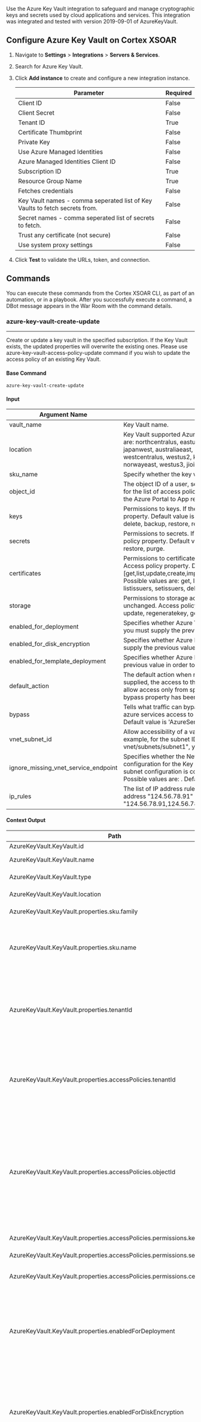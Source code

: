 Use the Azure Key Vault integration to safeguard and manage cryptographic keys and secrets used by cloud applications and services.
This integration was integrated and tested with version 2019-09-01 of AzureKeyVault.

## Configure Azure Key Vault on Cortex XSOAR

1. Navigate to **Settings** > **Integrations** > **Servers & Services**.
2. Search for Azure Key Vault.
3. Click **Add instance** to create and configure a new integration instance.

    | **Parameter** | **Required** |
    | --- | --- |
    | Client ID | False |
    | Client Secret | False |
    | Tenant ID | True |
    | Certificate Thumbprint | False |
    | Private Key | False |
    | Use Azure Managed Identities | False |
    | Azure Managed Identities Client ID | False |
    | Subscription ID | True |
    | Resource Group Name | True |
    | Fetches credentials | False |
    | Key Vault names - comma seperated list of Key Vaults to fetch secrets from. | False |
    | Secret names - comma seperated list of secrets to fetch. | False |
    | Trust any certificate (not secure) | False |
    | Use system proxy settings | False |

4. Click **Test** to validate the URLs, token, and connection.
## Commands
You can execute these commands from the Cortex XSOAR CLI, as part of an automation, or in a playbook.
After you successfully execute a command, a DBot message appears in the War Room with the command details.
### azure-key-vault-create-update
***
Create or update a key vault in the specified subscription. If the Key Vault exists, the updated properties will overwrite the existing ones. Please use azure-key-vault-access-policy-update command if you wish to update the access policy of an existing Key Vault.


#### Base Command

`azure-key-vault-create-update`
#### Input

| **Argument Name** | **Description** | **Required** |
| --- | --- | --- |
| vault_name | Key Vault name. | Required | 
| location | Key Vault supported Azure location. The location cannot be changed after the Key Vault is created. Default value is 'westus'. Possible values are: northcentralus, eastus, northeurope, westeurope, eastasia, southeastasia, eastus2, centralus, southcentralus, westus, japaneast, japanwest, australiaeast, australiasoutheast, brazilsouth, centralindia, southindia, westindia, canadacentral, canadaeast, uksouth, ukwest, westcentralus, westus2, koreacentral, francecentral, australiacentral, uaenorth, southafricanorth, switzerlandnorth, germanywestcentral, norwayeast, westus3, jioindiawest. | Optional | 
| sku_name | Specify whether the key vault is a standard vault or a premium vault. Default value is 'standard'. Possible values are: standard, premium. | Optional | 
| object_id | The object ID of a user, service principal or security group in the Azure Active Directory tenant for the vault. The object ID must be unique for the list of access policies: Any change in the access policy regards that object ID, will override the exists one. To retrieve it navigate in the Azure Portal to App registrations &gt; your registered application &gt; click on manage application in local directory &gt; copy Object ID property. | Required | 
| keys | Permissions to keys. If the Key Vault exists, you must supply the previous keys' permissions in order to keep them unchanged. Access policy property. Default value is [get,list,create,update,import,delete,backup,restore,recover]. . Possible values are: get, list, create, update, import, delete, backup, restore, recover, decrypt, encrypt, unwrapKey, wrapKey, verify, sign, purge. | Optional | 
| secrets | Permissions to secrets. If the Key Vault exists, you must supply the previous secrets' permissions in order to keep them unchanged. Access policy property. Default value is [get,list,set,delete,backup,restore,recover]. Possible values are: get, list, set, delete, recover, backup, restore, purge. | Optional | 
| certificates | Permissions to certificates. If the Key Vault exists, you must supply the previous certificate's permissions in order to keep them unchanged. Access policy property. Default value is [get,list,update,create,import,delete,recover,backup,restore,managecontacts,manageissuers,getissuers,listissuers,setissuers,deleteissuers]. Possible values are: get, list, update, create, import, delete, recover, backup, restore, managecontacts, manageissuers, getissuers, listissuers, setissuers, deleteissuers, purge. | Optional | 
| storage | Permissions to storage accounts. If the Key Vault exists, you must supply the previous storage's permissions in order to keep them unchanged. Access policy property. Default value is [get,list,set,delete,backup,restore,recover]. Possible values are: get, list, delete, set, update, regeneratekey, getsas, listsas, deletesas, setsas, recover, backup, restore, purge. | Optional | 
| enabled_for_deployment | Specifies whether Azure Virtual Machines are permitted to retrieve certificates stored as secrets from the key vault. If the Key Vault exists, you must supply the previous value in order to keep it the same. Default value is True. Possible values are: true, false. | Optional | 
| enabled_for_disk_encryption | Specifies whether Azure Disk Encryption is permitted to retrieve secrets from the vault and unwrap keys.If the Key Vault exists, you must supply the previous value in order to keep it the same. Default value is True. Possible values are: true, false. | Optional | 
| enabled_for_template_deployment | Specifies whether Azure Resource Manager is permitted to retrieve secrets from the key vault. If the Key Vault exists, you must supply the previous value in order to keep it the same. Default value is True. Possible values are: true, false. | Optional | 
| default_action | The default action when no rule from ip_rules and from vnet_subnet_id match. For example, If no ip_rules and vnet_subnet_id arguments are supplied, the access to the key vault from any IP address or virtual network will be accrodingly to the default_action value. If you wish to allow access only from specific virtual network or IP address, use the ip_rules or the  vnet_subnet_id arguments. This is only used after the bypass property has been evaluated. Network acl property. Possible values are: Allow, Deny. | Optional | 
| bypass | Tells what traffic can bypass network rules. This can be 'AzureServices' or 'None'. For example, use 'AzureServices' if you wish to give azure services access to key vault, although the default action is 'Deny' or the access for a specific IP address. Network acl property. Default value is 'AzureServices'. Possible values are: AzureServices, None. | Optional | 
| vnet_subnet_id | Allow accessibility of a vault from a specific virtual network. This argument must be the full resource ID of a virtual network subnet. For example, for the subnet ID "/subscriptions/subid/resourceGroups/rg1/providers/Microsoft.Network/virtualNetworks/test-vnet/subnets/subnet1", you allow access to the Key Vault from subnet1. Network acl property. | Optional | 
| ignore_missing_vnet_service_endpoint | Specifies whether the Network Resource Provider will ignore the check if parent subnet has serviceEndpoints configured.  This allows the configuration for the Key Vault to complete without error before the configuration to the virtual network's subnet is complete. Once the subnet configuration is complete, the Cosmos account will then be accessible through the configured subnet. Network Acl property. Possible values are: . Default is True. | Optional | 
| ip_rules | The list of IP address rules. Each rule governing the accessibility of a vault from a specific IP address or IP range. It can be a simple IP address "124.56.78.91" or "124.56.78.0/24" -  all addresses that start with 124.56.78. For example, for the IP addresses list: "124.56.78.91,124.56.78.92", you can access the Key Vault from "124.56.78.91" or "124.56.78.92" IP addresses. Network acl property. | Optional | 


#### Context Output

| **Path** | **Type** | **Description** |
| --- | --- | --- |
| AzureKeyVault.KeyVault.id | String | Resource ID. | 
| AzureKeyVault.KeyVault.name | String | Key Vault name. | 
| AzureKeyVault.KeyVault.type | String | Resource type in Azure. | 
| AzureKeyVault.KeyVault.location | String | Key Vault location. | 
| AzureKeyVault.KeyVault.properties.sku.family | String | SKU family name. | 
| AzureKeyVault.KeyVault.properties.sku.name | String | SKU name to specify whether the key vault is a standard vault or a premium vault. | 
| AzureKeyVault.KeyVault.properties.tenantId | String | The Azure Active Directory tenant ID that should be used for authenticating requests to the key vault. | 
| AzureKeyVault.KeyVault.properties.accessPolicies.tenantId | String | The Azure Active Directory tenant ID that should be used for authenticating requests to the key vault. | 
| AzureKeyVault.KeyVault.properties.accessPolicies.objectId | String | The object ID of a user, service principal or security group in the Azure Active Directory tenant for the vault. The object ID must be unique for the list of access policies. | 
| AzureKeyVault.KeyVault.properties.accessPolicies.permissions.keys | Unknown | Permissions to keys. | 
| AzureKeyVault.KeyVault.properties.accessPolicies.permissions.secrets | Unknown | Permissions to secrets. | 
| AzureKeyVault.KeyVault.properties.accessPolicies.permissions.certificates | Unknown | Permissions to certificates. | 
| AzureKeyVault.KeyVault.properties.enabledForDeployment | Boolean | Property to specify whether Azure Virtual Machines are permitted to retrieve certificates stored as secrets from the key vault. | 
| AzureKeyVault.KeyVault.properties.enabledForDiskEncryption | Boolean | Property to specify whether Azure Disk Encryption is permitted to retrieve secrets from the vault and unwrap keys. | 
| AzureKeyVault.KeyVault.properties.enabledForTemplateDeployment | Boolean | Property to specify whether Azure Resource Manager is permitted to retrieve secrets from the key vault. | 
| AzureKeyVault.KeyVault.properties.vaultUri | String | The URI of the vault for performing operations on keys and secrets.
| 
| AzureKeyVault.KeyVault.properties.provisioningState | String | The current provisioning state.

 | 


#### Command Example
```!azure-key-vault-create-update object_id=YOUR_OBJECT_ID vault_name=xsoar-test-285 keys=create,decrypt```

#### Context Example
```json
{
    "AzureKeyVault": {
        "KeyVault": {
            "id": "/subscriptions/SUBSCRIPTION_ID/resourceGroups/test-group/providers/Microsoft.KeyVault/vaults/xsoar-test-285",
            "location": "westus",
            "name": "xsoar-test-285",
            "properties": {
                "accessPolicies": [
                    {
                        "objectId": "YOUR_OBJECT_ID",
                        "permissions": {
                            "certificates": [
                                "get",
                                "list",
                                "update",
                                "create",
                                "import",
                                "delete",
                                "recover",
                                "backup",
                                "restore",
                                "managecontacts",
                                "manageissuers",
                                "getissuers",
                                "listissuers",
                                "setissuers",
                                "deleteissuers"
                            ],
                            "keys": [
                                "create",
                                "decrypt"
                            ],
                            "secrets": [
                                "get",
                                "list",
                                "set",
                                "delete",
                                "recover",
                                "backup",
                                "restore"
                            ],
                            "storage": [
                                "get",
                                "list",
                                "delete",
                                "set",
                                "update",
                                "regeneratekey",
                                "getsas",
                                "listsas"
                            ]
                        },
                        "tenantId": "YOUR_TENANT_ID"
                    }
                ],
                "enableSoftDelete": true,
                "enabledForDeployment": true,
                "enabledForDiskEncryption": true,
                "enabledForTemplateDeployment": true,
                "provisioningState": "Succeeded",
                "sku": {
                    "family": "A",
                    "name": "standard"
                },
                "tenantId": "YOUR_TENANT_ID",
                "vaultUri": "https://xsoar-test-285.vault.azure.net/"
            },
            "tags": {},
            "type": "Microsoft.KeyVault/vaults"
        }
    }
}
```

#### Human Readable Output

>### xsoar-test-285 Information
>|Id|Name|Type|Location|
>|---|---|---|---|
>| /subscriptions/SUBSCRIPTION_ID/resourceGroups/test-group/providers/Microsoft.KeyVault/vaults/xsoar-test-285 | xsoar-test-285 | Microsoft.KeyVault/vaults | westus |


### azure-key-vault-delete
***
Delete the specified key vault.


#### Base Command

`azure-key-vault-delete`
#### Input

| **Argument Name** | **Description** | **Required** |
| --- | --- | --- |
| vault_name | Key Vault name to delete. | Required | 


#### Context Output

There is no context output for this command.

#### Command Example
```!azure-key-vault-delete vault_name=xsoar-test-262```

#### Human Readable Output

>Deleted Key Vault xsoar-test-262 successfully.

### azure-key-vault-get
***
Get the specified key vault.


#### Base Command

`azure-key-vault-get`
#### Input

| **Argument Name** | **Description** | **Required** |
| --- | --- | --- |
| vault_name | Key Vault name. | Required | 


#### Context Output

| **Path** | **Type** | **Description** |
| --- | --- | --- |
| AzureKeyVault.KeyVault.id | String | Resource ID. | 
| AzureKeyVault.KeyVault.name | String | Key Vault name. | 
| AzureKeyVault.KeyVault.type | String | Resource type in Azure. | 
| AzureKeyVault.KeyVault.location | String | Key Vault location. | 
| AzureKeyVault.KeyVault.properties.sku.family | String | SKU family name. | 
| AzureKeyVault.KeyVault.properties.sku.name | String | SKU name to specify whether the key vault is a standard vault or a premium vault. | 
| AzureKeyVault.KeyVault.properties.tenantId | String | The Azure Active Directory tenant ID that should be used for authenticating requests to the key vault. | 
| AzureKeyVault.KeyVault.properties.accessPolicies.tenantId | String | The Azure Active Directory tenant ID that should be used for authenticating requests to the key vault. | 
| AzureKeyVault.KeyVault.properties.accessPolicies.objectId | String | The object ID of a user, service principal or security group in the Azure Active Directory tenant for the vault. The object ID must be unique for the list of access policies. | 
| AzureKeyVault.KeyVault.properties.accessPolicies.permissions.keys | Unknown | Permissions to keys. | 
| AzureKeyVault.KeyVault.properties.accessPolicies.permissions.secrets | Unknown | Permissions to secrets. | 
| AzureKeyVault.KeyVault.properties.accessPolicies.permissions.certificates | Unknown | Permissions to certificates. | 
| AzureKeyVault.KeyVault.properties.enabledForDeployment | Boolean | Property to specify whether Azure Virtual Machines are permitted to retrieve certificates stored as secrets from the key vault. | 
| AzureKeyVault.KeyVault.properties.enabledForDiskEncryption | Boolean | Property to specify whether Azure Disk Encryption is permitted to retrieve secrets from the vault and unwrap keys. | 
| AzureKeyVault.KeyVault.properties.enabledForTemplateDeployment | Boolean | Property to specify whether Azure Resource Manager is permitted to retrieve secrets from the key vault. | 
| AzureKeyVault.KeyVault.properties.enableSoftDelete | Boolean | Property to specify whether the 'soft delete' functionality is enabled for this key vault. If it's not set to any value\(true or false\) when creating new key vault, it will be set to true by default. Once set to true, it cannot be reverted to false. | 
| AzureKeyVault.KeyVault.properties.vaultUri | String | The URI of the vault for performing operations on keys and secrets. This property is readonly. | 


#### Command Example
```!azure-key-vault-get vault_name=xsoar-test-vault```

#### Context Example
```json
{
    "AzureKeyVault": {
        "KeyVault": {
            "id": "/subscriptions/SUBSCRIPTION_ID/resourceGroups/test-group/providers/Microsoft.KeyVault/vaults/xsoar-test-vault",
            "location": "eastus",
            "name": "xsoar-test-vault",
            "properties": {
                "accessPolicies": [
                    {
                        "objectId": "YOUR_OBJECT_ID",
                        "permissions": {
                            "certificates": [
                                "Get",
                                "List",
                                "Update",
                                "Create",
                                "Import",
                                "Delete",
                                "Recover",
                                "Backup",
                                "Restore",
                                "ManageContacts",
                                "ManageIssuers",
                                "GetIssuers",
                                "ListIssuers",
                                "SetIssuers",
                                "DeleteIssuers",
                                "Purge"
                            ],
                            "keys": [
                                "Get",
                                "List",
                                "Update",
                                "Create",
                                "Import",
                                "Delete",
                                "Recover",
                                "Backup",
                                "Restore",
                                "Decrypt",
                                "Encrypt",
                                "UnwrapKey",
                                "WrapKey",
                                "Verify",
                                "Sign",
                                "Purge"
                            ],
                            "secrets": [
                                "Get",
                                "List",
                                "Set",
                                "Delete",
                                "Recover",
                                "Backup",
                                "Restore",
                                "Purge"
                            ]
                        },
                        "tenantId": "YOUR_TENANT_ID"
                    }
                ],
                "enableRbacAuthorization": false,
                "enableSoftDelete": true,
                "enabledForDeployment": false,
                "enabledForDiskEncryption": false,
                "enabledForTemplateDeployment": false,
                "provisioningState": "Succeeded",
                "sku": {
                    "family": "A",
                    "name": "Standard"
                },
                "softDeleteRetentionInDays": 90,
                "tenantId": "YOUR_TENANT_ID",
                "vaultUri": "https://xsoar-test-vault.vault.azure.net/"
            },
            "tags": {},
            "type": "Microsoft.KeyVault/vaults"
        }
    }
}
```

#### Human Readable Output

>### xsoar-test-vault Information
>|Id|Name|Type|Location|
>|---|---|---|---|
>| /subscriptions/SUBSCRIPTION_ID/resourceGroups/test-group/providers/Microsoft.KeyVault/vaults/xsoar-test-vault | xsoar-test-vault | Microsoft.KeyVault/vaults | eastus |


### azure-key-vault-list
***
The List operation gets information about the vaults associated with the subscription. For a limit greater than 25, more than one API call will be required and the command might take longer time.


#### Base Command

`azure-key-vault-list`
#### Input

| **Argument Name** | **Description** | **Required** |
| --- | --- | --- |
| limit | Limit on the number of keys vaults to return. Default value is 50. | Optional | 
| offset | First index to retrieve from. Default value is 0. | Optional | 


#### Context Output

| **Path** | **Type** | **Description** |
| --- | --- | --- |
| AzureKeyVault.KeyVault.id | String | Resource ID. | 
| AzureKeyVault.KeyVault.name | String | Key Vault name. | 
| AzureKeyVault.KeyVault.type | String | Resource type in Azure. | 
| AzureKeyVault.KeyVault.location | String | Key Vault location. | 
| AzureKeyVault.KeyVault.properties.sku.family | String | SKU family name. | 
| AzureKeyVault.KeyVault.properties.sku.name | String | SKU name to specify whether the key vault is a standard vault or a premium vault. | 
| AzureKeyVault.KeyVault.properties.tenantId | String | The Azure Active Directory tenant ID that should be used for authenticating requests to the key vault. | 
| AzureKeyVault.KeyVault.properties.accessPolicies.tenantId | String | The Azure Active Directory tenant ID that should be used for authenticating requests to the key vault. | 
| AzureKeyVault.KeyVault.properties.accessPolicies.objectId | String | The object ID of a user, service principal or security group in the Azure Active Directory tenant for the vault. The object ID must be unique for the list of access policies. | 
| AzureKeyVault.KeyVault.properties.accessPolicies.permissions.keys | Unknown | Permissions to keys. | 
| AzureKeyVault.KeyVault.properties.accessPolicies.permissions.secrets | Unknown | Permissions to secrets. | 
| AzureKeyVault.KeyVault.properties.accessPolicies.permissions.certificates | Unknown | Permissions to certificates. | 
| AzureKeyVault.KeyVault.properties.enabledForDeployment | Boolean | Property to specify whether Azure Virtual Machines are permitted to retrieve certificates stored as secrets from the key vault. | 
| AzureKeyVault.KeyVault.properties.enabledForDiskEncryption | Boolean | Property to specify whether Azure Disk Encryption is permitted to retrieve secrets from the vault and unwrap keys. | 
| AzureKeyVault.KeyVault.properties.enabledForTemplateDeployment | Boolean | Property to specify whether Azure Resource Manager is permitted to retrieve secrets from the key vault. | 
| AzureKeyVault.KeyVault.properties.enableSoftDelete | Boolean | Property to specify whether the 'soft delete' functionality is enabled for this key vault. If it's not set to any value\(true or false\) when creating new key vault, it will be set to true by default. Once set to true, it cannot be reverted to false. | 
| AzureKeyVault.KeyVault.properties.vaultUri | String | The URI of the vault for performing operations on keys and secrets.  | 


#### Command Example
```!azure-key-vault-list limit=1```

#### Context Example
```json
{
    "AzureKeyVault": {
        "KeyVault": {
            "id": "/subscriptions/SUBSCRIPTION_ID/resourceGroups/test-group/providers/Microsoft.KeyVault/vaults/xsoar-test-265",
            "location": "eastasia",
            "name": "xsoar-test-265",
            "properties": {
                "accessPolicies": [
                    {
                        "objectId": "YOUR_OBJECT_ID",
                        "permissions": {
                            "certificates": [
                                "get",
                                "list",
                                "update",
                                "create",
                                "import",
                                "delete",
                                "recover",
                                "backup",
                                "restore",
                                "managecontacts",
                                "manageissuers",
                                "getissuers",
                                "listissuers",
                                "setissuers",
                                "deleteissuers"
                            ],
                            "keys": [
                                "get",
                                "list",
                                "update",
                                "create",
                                "import",
                                "delete",
                                "recover",
                                "backup",
                                "restore",
                                "decrypt"
                            ],
                            "secrets": [
                                "get",
                                "list",
                                "set",
                                "delete",
                                "recover",
                                "backup",
                                "restore"
                            ],
                            "storage": [
                                "get",
                                "list",
                                "delete",
                                "set",
                                "update",
                                "regeneratekey",
                                "getsas",
                                "listsas"
                            ]
                        },
                        "tenantId": "YOUR_TENANT_ID"
                    }
                ],
                "enableSoftDelete": true,
                "enabledForDeployment": true,
                "enabledForDiskEncryption": true,
                "enabledForTemplateDeployment": true,
                "provisioningState": "Succeeded",
                "sku": {
                    "family": "A",
                    "name": "standard"
                },
                "tenantId": "YOUR_TENANT_ID",
                "vaultUri": "https://xsoar-test-265.vault.azure.net/"
            },
            "tags": {},
            "type": "Microsoft.KeyVault/vaults"
        }
    }
}
```

#### Human Readable Output

>### Key Vaults List
>|Id|Name|Type|Location|
>|---|---|---|---|
>| /subscriptions/SUBSCRIPTION_ID/resourceGroups/test-group/providers/Microsoft.KeyVault/vaults/xsoar-test-265 | xsoar-test-265 | Microsoft.KeyVault/vaults | eastasia |


### azure-key-vault-access-policy-update
***
Update access policies in a key vault in the specified subscription. The update regards only the access policy for the specified object ID.


#### Base Command

`azure-key-vault-access-policy-update`
#### Input

| **Argument Name** | **Description** | **Required** |
| --- | --- | --- |
| vault_name | The name of the Key Vault to update it's access policy. | Required | 
| operation_kind | The name of the operation to do on the vault's access policy. Supports three operations: add,remove,replace. For example, to add get, list permissions to the current secret permissions, use operation_kind=add and secrets=get,list. Possible values are: add, remove, replace. | Required | 
| object_id | The object ID of a user, service principal or security group in the Azure Active Directory tenant for the vault. The update regards only the access policy for the specified object ID. | Required | 
| keys | Permissions to keys. Possible values are: encrypt, decrypt, wrapKey, unwrapKey, sign, verify, get, list, create, update, import, delete, backup, restore, recover, purge. | Optional | 
| secrets | Permissions to secrets. Possible values are: get, list, set, delete, backup, restore, recover, purge. | Optional | 
| certificates | Permissions to certificates. Possible values are: get, list, delete, create, import, update, managecontacts, getissuers, listissuers, setissuers, deleteissuers, manageissuers, recover, purge. | Optional | 
| storage | Permissions to storage accounts. Possible values are: get, list, delete, set, update, regeneratekey, getsas, listsas, deletesas, setsas, recover, backup, restore, purge. | Optional | 


#### Context Output

| **Path** | **Type** | **Description** |
| --- | --- | --- |
| AzureKeyVault.VaultAccessPolicy.id | String | Resource ID. | 
| AzureKeyVault.VaultAccessPolicy.type | String | Resource type in Azure. | 
| AzureKeyVault.VaultAccessPolicy.properties.accessPolicies.tenantId | String | The Azure Active Directory tenant ID that should be used for authenticating requests to the key vault. | 
| AzureKeyVault.VaultAccessPolicy.properties.accessPolicies.objectId | String | The object ID of a user, service principal or security group in the Azure Active Directory tenant for the vault. The object ID must be unique for the list of access policies. | 
| AzureKeyVault.VaultAccessPolicy.properties.accessPolicies.permissions.keys | Unknown | Permissions to keys. | 
| AzureKeyVault.VaultAccessPolicy.properties.accessPolicies.permissions.secrets | Unknown | Permissions to secrets. | 
| AzureKeyVault.VaultAccessPolicy.properties.accessPolicies.permissions.certificates | Unknown | Permissions to certificates. | 


#### Command Example
```!azure-key-vault-access-policy-update object_id=YOUR_OBJECT_ID operation_kind=add vault_name=xsoar-test-285 keys=import,list```

#### Context Example
```json
{
    "AzureKeyVault": {
        "VaultAccessPolicy": {
            "id": "/subscriptions/SUBSCRIPTION_ID/resourceGroups/test-group/providers/Microsoft.KeyVault/vaults/xsoar-test-285/accessPolicies/",
            "properties": {
                "accessPolicies": [
                    {
                        "objectId": "YOUR_OBJECT_ID",
                        "permissions": {
                            "certificates": [
                                "get",
                                "list",
                                "update",
                                "create",
                                "import",
                                "delete",
                                "recover",
                                "backup",
                                "restore",
                                "managecontacts",
                                "manageissuers",
                                "getissuers",
                                "listissuers",
                                "setissuers",
                                "deleteissuers"
                            ],
                            "keys": [
                                "create",
                                "decrypt",
                                "import",
                                "list"
                            ],
                            "secrets": [
                                "get",
                                "list",
                                "set",
                                "delete",
                                "recover",
                                "backup",
                                "restore"
                            ],
                            "storage": [
                                "get",
                                "list",
                                "delete",
                                "set",
                                "update",
                                "regeneratekey",
                                "getsas",
                                "listsas"
                            ]
                        },
                        "tenantId": "YOUR_TENANT_ID"
                    }
                ]
            },
            "type": "Microsoft.KeyVault/vaults/accessPolicies"
        }
    }
}
```

#### Human Readable Output

>### xsoar-test-285 Updated Access Policy
>|Id|Type|
>|---|---|
>| /subscriptions/SUBSCRIPTION_ID/resourceGroups/test-group/providers/Microsoft.KeyVault/vaults/xsoar-test-285/accessPolicies/ | Microsoft.KeyVault/vaults/accessPolicies |


### azure-key-vault-key-get
***
Get the public part of a stored key. This operation requires the keys/get permission.


#### Base Command

`azure-key-vault-key-get`
#### Input

| **Argument Name** | **Description** | **Required** |
| --- | --- | --- |
| vault_name | The name of the Key Vault where the key resides in. | Required | 
| key_name | Key name. | Required | 
| key_version | Adding the version parameter retrieves a specific version of a key. This URI fragment is optional. If not specified, the latest version of the key is returned. | Optional | 


#### Context Output

| **Path** | **Type** | **Description** |
| --- | --- | --- |
| AzureKeyVault.Key.key.kid | String | Key identifier. | 
| AzureKeyVault.Key.key.kty | String | JsonWebKey Key Type. | 
| AzureKeyVault.Key.key.key_ops | Unknown | Supported key operations. | 
| AzureKeyVault.Key.key.n | String | RSA modulus. | 
| AzureKeyVault.Key.key.e | String | RSA public exponent. | 
| AzureKeyVault.Key.attributes.enabled | Boolean | Determines whether the object is enabled. | 
| AzureKeyVault.Key.attributes.created | Date | Creation time in UTC. | 
| AzureKeyVault.Key.attributes.updated | Date | Last updated time in UTC. | 
| AzureKeyVault.Key.attributes.recoveryLevel | Unknown | Reflects the deletion recovery level currently in effect for keys in the current vault. If it contains 'Purgeable' the key can be permanently deleted by a privileged user; otherwise, only the system can purge the key, at the end of the retention interval. | 


#### Command Example
```!azure-key-vault-key-get key_name=test-key-1 vault_name=xsoar-test-vault```

#### Context Example
```json
{
    "AzureKeyVault": {
        "Key": {
            "attributes": {
                "created": "2021-08-11T12:03:16",
                "enabled": true,
                "recoverableDays": 90,
                "recoveryLevel": "Recoverable+Purgeable",
                "updated": "2021-08-11T12:03:16"
            },
            "key": {
                "e": "AQAB",
                "key_ops": [
                    "sign",
                    "verify",
                    "wrapKey",
                    "unwrapKey",
                    "encrypt",
                    "decrypt"
                ],
                "kid": "https://xsoar-test-vault.vault.azure.net/keys/test-key-1/KEY_VERSION",
                "kty": "RSA",
                "n": "XXX-XXXX-XXX"
            },
            "key_vault_name": "xsoar-test-vault",
            "tags": {}
        }
    }
}
```

#### Human Readable Output

>### test-key-1 Information
>|Key Id|Enabled|Json Web Key Type|Key Operations|Create Time|Update Time|
>|---|---|---|---|---|---|
>| https://xsoar-test-vault.vault.azure.net/keys/test-key-1/KEY_VERSION | true | RSA | sign,<br/>verify,<br/>wrapKey,<br/>unwrapKey,<br/>encrypt,<br/>decrypt | 2021-08-11T12:03:16 | 2021-08-11T12:03:16 |


### azure-key-vault-key-list
***
List keys in the specified vault. For a limit greater than 25, more than one API call will be required and the command might take longer time. This operation requires the keys/list permission.


#### Base Command

`azure-key-vault-key-list`
#### Input

| **Argument Name** | **Description** | **Required** |
| --- | --- | --- |
| vault_name | The name of the Key Vault where the keys reside in. | Required | 
| limit | Limit on the number of keys to return. Default value is 50. Default is 50. | Optional | 
| offset | First index to retrieve from. Default value is 0. Default is 0. | Optional | 


#### Context Output

| **Path** | **Type** | **Description** |
| --- | --- | --- |
| AzureKeyVault.Key.kid | String | Key identifier. | 
| AzureKeyVault.Key.attributes.enabled | Boolean | Determines whether the object is enabled. | 
| AzureKeyVault.Key.attributes.created | Date | Creation time in UTC. | 
| AzureKeyVault.Key.attributes.updated | Date | Last updated time in UTC. | 
| AzureKeyVault.Key.attributes.recoveryLevel | String | Reflects the deletion recovery level currently in effect for keys in the current vault. If it contains 'Purgeable' the key can be permanently deleted by a privileged user; otherwise, only the system can purge the key, at the end of the retention interval. | 
| AzureKeyVault.Key.attributes.recoverableDays | Number | Soft Delete data retention days. Value should be &gt;=7 and &lt;=90 when softDelete enabled, otherwise 0. | 


#### Command Example
```!azure-key-vault-key-list vault_name=xsoar-test-vault limit=1```

#### Context Example
```json
{
    "AzureKeyVault": {
        "Key": {
            "attributes": {
                "created": "2021-08-11T12:05:48",
                "enabled": false,
                "exp": "2022-08-11T12:05:48",
                "nbf": "2021-08-11T11:55:48",
                "recoverableDays": 90,
                "recoveryLevel": "Recoverable+Purgeable",
                "updated": "2021-09-05T14:02:13"
            },
            "key_vault_name": "xsoar-test-vault",
            "kid": "https://xsoar-test-vault.vault.azure.net/keys/test-cer-1",
            "managed": true,
            "tags": {}
        }
    }
}
```

#### Human Readable Output

>### xsoar-test-vault Keys List
>|Key Id|Enabled|Create Time|Update Time|Expiry Time|
>|---|---|---|---|---|
>| https://xsoar-test-vault.vault.azure.net/keys/test-cer-1 | false | 2021-08-11T12:05:48 | 2021-09-05T14:02:13 | 2022-08-11T12:05:48 |


### azure-key-vault-key-delete
***
Delete a key of any type from storage in Azure Key vault. This operation requires the keys/delete permission.


#### Base Command

`azure-key-vault-key-delete`
#### Input

| **Argument Name** | **Description** | **Required** |
| --- | --- | --- |
| vault_name | The name of the Key Vault where the key resides in. | Required | 
| key_name | Key name to delete. | Required | 


#### Context Output

| **Path** | **Type** | **Description** |
| --- | --- | --- |
| AzureKeyVault.Key.recoveryId | String | The url of the recovery object, used to identify and recover the deleted key. | 
| AzureKeyVault.Key.deletedDate | Date | The time when the key was deleted, in UTC. | 
| AzureKeyVault.Key.key.kid | String | Key identifier. | 
| AzureKeyVault.Key.key.kty | String | JsonWebKey Key Type. | 
| AzureKeyVault.Key.key.key_ops | Unknown | Supported key operations. | 
| AzureKeyVault.Key.key.n | String | RSA modulus. | 
| AzureKeyVault.Key.key.e | String | RSA public exponent. | 
| AzureKeyVault.Key.attributes.enabled | Boolean | Determines whether the object is enabled. | 
| AzureKeyVault.Key.attributes.created | Number | Creation time in UTC. | 
| AzureKeyVault.Key.attributes.updated | Number | Last updated time in UTC. | 
| AzureKeyVault.Key.attributes.recoveryLevel | String | Reflects the deletion recovery level currently in effect for keys in the current vault. If it contains 'Purgeable' the key can be permanently deleted by a privileged user; otherwise, only the system can purge the key, at the end of the retention interval. | 


#### Command Example
```!azure-key-vault-key-delete key_name=test-key-10 vault_name=xsoar-test-vault```

#### Context Example
```json
{
    "AzureKeyVault": {
        "Key": {
            "attributes": {
                "created": "2021-08-18T07:07:18",
                "enabled": true,
                "exp": "2023-08-18T07:07:03",
                "nbf": "2021-08-18T07:07:03",
                "recoverableDays": 90,
                "recoveryLevel": "Recoverable+Purgeable",
                "updated": "2021-08-18T07:07:18"
            },
            "deletedDate": "2021-11-01T12:52:40",
            "key": {
                "e": "AQAB",
                "key_ops": [
                    "sign",
                    "verify",
                    "wrapKey",
                    "unwrapKey",
                    "encrypt",
                    "decrypt"
                ],
                "kid": "https://xsoar-test-vault.vault.azure.net/keys/test-key-10/KEY_VERSION",
                "kty": "RSA",
                "n": "XXX-XXXX-XXX"
            },
            "key_vault_name": "xsoar-test-vault",
            "recoveryId": "https://xsoar-test-vault.vault.azure.net/deletedkeys/test-key-10",
            "scheduledPurgeDate": "2022-01-30T12:52:40",
            "tags": {}
        }
    }
}
```

#### Human Readable Output

>### Delete test-key-10
>|Key Id|Recovery Id|Deleted Date|Scheduled Purge Date|
>|---|---|---|---|
>| https://xsoar-test-vault.vault.azure.net/keys/test-key-10/KEY_VERSION | https://xsoar-test-vault.vault.azure.net/deletedkeys/test-key-10 | 2021-11-01T12:52:40 | 2022-01-30T12:52:40 |


### azure-key-vault-secret-get
***
Get a specified secret from a given key vault. The GET operation is applicable to any secret stored in Azure Key Vault. This operation requires the secrets/get permission.


#### Base Command

`azure-key-vault-secret-get`
#### Input

| **Argument Name** | **Description** | **Required** |
| --- | --- | --- |
| vault_name | The name of the Key Vault where the secret resides in. | Required | 
| secret_name | Secret name. | Required | 
| secret_version | Secret version.If not specified, the latest version of the secret is returned. | Optional | 


#### Context Output

| **Path** | **Type** | **Description** |
| --- | --- | --- |
| AzureKeyVault.Secret.value | String | Secret value. | 
| AzureKeyVault.Secret.id | String | Secret ID. | 
| AzureKeyVault.Secret.attributes.enabled | Bolean | Determines whether the object is enabled. | 
| AzureKeyVault.Secret.attributes.created | Date | Creation time in UTC. | 
| AzureKeyVault.Secret.attributes.updated | Date | Last updated time in UTC. | 
| AzureKeyVault.Secret.attributes.recoveryLevel | String | Reflects the deletion recovery level currently in effect for secrets in the current vault. If it contains 'Purgeable', the secret can be permanently deleted by a privileged user; otherwise, only the system can purge the secret, at the end of the retention interval. | 


#### Command Example
```!azure-key-vault-secret-get secret_name=test-sec-1 vault_name=xsoar-test-vault```

#### Context Example
```json
{
    "AzureKeyVault": {
        "Secret": {
            "attributes": {
                "created": "2021-08-11T12:04:12",
                "enabled": true,
                "exp": "2023-08-11T12:04:06",
                "nbf": "2021-08-11T12:04:06",
                "recoverableDays": 90,
                "recoveryLevel": "Recoverable+Purgeable",
                "updated": "2021-08-17T16:22:57"
            },
            "contentType": "text",
            "id": "https://xsoar-test-vault.vault.azure.net/secrets/test-sec-1/SECRET_VERSION",
            "key_vault_name": "xsoar-test-vault",
            "tags": {},
            "value": "test"
        }
    }
}
```

#### Human Readable Output

>### test-sec-1 Information
>|Secret Id|Enabled|Create Time|Update Time|Expiry Time|
>|---|---|---|---|---|
>| https://xsoar-test-vault.vault.azure.net/secrets/test-sec-1/SECRET_VERSION | true | 2021-08-11T12:04:12 | 2021-08-17T16:22:57 | 2023-08-11T12:04:06 |


### azure-key-vault-secret-list
***
List secrets in a specified key vault. For a limit greater than 25, more than one API call will be required and the command might take longer time. This operation requires the secrets/list permission.


#### Base Command

`azure-key-vault-secret-list`
#### Input

| **Argument Name** | **Description** | **Required** |
| --- | --- | --- |
| vault_name | The name of the Key Vault where the secrets reside in. | Required | 
| limit | Limit on the number of secrets to return. Default value is 50. | Optional | 
| offset | First index to retrieve from. Default value is 0. | Optional | 


#### Context Output

| **Path** | **Type** | **Description** |
| --- | --- | --- |
| AzureKeyVault.Secret.id | String | Secret ID. | 
| AzureKeyVault.Secret.attributes.enabled | Bolean | Determines whether the object is enabled. | 
| AzureKeyVault.Secret.attributes.nbf | Date | Not before date in UTC. | 
| AzureKeyVault.Secret.attributes.exp | Date | Expiry date in UTC. | 
| AzureKeyVault.Secret.attributes.created | Date | Creation time in UTC. | 
| AzureKeyVault.Secret.attributes.updated | Date | Last updated time in UTC. | 
| AzureKeyVault.Secret.attributes.recoveryLevel | String | Reflects the deletion recovery level currently in effect for secrets in the current vault. If it contains 'Purgeable', the secret can be permanently deleted by a privileged user; otherwise, only the system can purge the secret, at the end of the retention interval. | 
| AzureKeyVault.Secret.attributes.recoverableDays | Number | Soft Delete data retention days. Value should be &gt;=7 and &lt;=90 when softDelete enabled, otherwise 0. | 


#### Command Example
```!azure-key-vault-secret-list vault_name=xsoar-test-vault limit=1```

#### Context Example
```json
{
    "AzureKeyVault": {
        "Secret": {
            "attributes": {
                "created": "2021-08-11T12:05:48",
                "enabled": false,
                "exp": "2022-08-11T12:05:48",
                "nbf": "2021-08-11T11:55:48",
                "recoverableDays": 90,
                "recoveryLevel": "Recoverable+Purgeable",
                "updated": "2021-09-05T14:02:13"
            },
            "contentType": "application/x-pkcs12",
            "id": "https://xsoar-test-vault.vault.azure.net/secrets/test-cer-1",
            "key_vault_name": "xsoar-test-vault",
            "managed": true,
            "tags": {}
        }
    }
}
```

#### Human Readable Output

>### xsoar-test-vault Secrets List
>|Secret Id|Enabled|Create Time|Update Time|Expiry Time|
>|---|---|---|---|---|
>| https://xsoar-test-vault.vault.azure.net/secrets/test-cer-1 | false | 2021-08-11T12:05:48 | 2021-09-05T14:02:13 | 2022-08-11T12:05:48 |


### azure-key-vault-secret-delete
***
Delete a secret from a specified key vault. This operation requires the secrets/delete permission.


#### Base Command

`azure-key-vault-secret-delete`
#### Input

| **Argument Name** | **Description** | **Required** |
| --- | --- | --- |
| vault_name | The name of the Key Vault where the secret resides in. | Required | 
| secret_name | Secret name to delete. | Required | 


#### Context Output

| **Path** | **Type** | **Description** |
| --- | --- | --- |
| AzureKeyVault.Secret.recoveryId | String | The URL of the recovery object, used to identify and recover the deleted secret. | 
| AzureKeyVault.Secret.deletedDate | Date | The time when the secret was deleted, in UTC. | 
| AzureKeyVault.Secret.scheduledPurgeDate | Date | The time when the secret is scheduled to be purged, in UTC. | 
| AzureKeyVault.Secret.id | String | Deleted secret ID. | 
| AzureKeyVault.Secret.attributes.enabled | Boolean | Determines whether the object is enabled. | 
| AzureKeyVault.Secret.attributes.created | Date | Creation time in UTC. | 
| AzureKeyVault.Secret.attributes.updated | Date | Last updated time in UTC. | 
| AzureKeyVault.Secret.attributes.recoveryLevel | String | Reflects the deletion recovery level currently in effect for secrets in the current vault. | 


#### Command Example
```!azure-key-vault-secret-delete secret_name=test-sec-10 vault_name=xsoar-test-vault```

#### Context Example
```json
{
    "AzureKeyVault": {
        "Secret": {
            "attributes": {
                "created": "2021-08-18T07:08:10",
                "enabled": true,
                "recoverableDays": 90,
                "recoveryLevel": "Recoverable+Purgeable",
                "updated": "2021-08-18T07:08:10"
            },
            "contentType": "aa",
            "deletedDate": "2021-11-01T12:52:54",
            "id": "https://xsoar-test-vault.vault.azure.net/secrets/test-sec-10/SECRET_VERSION",
            "key_vault_name": "xsoar-test-vault",
            "recoveryId": "https://xsoar-test-vault.vault.azure.net/deletedsecrets/test-sec-10",
            "scheduledPurgeDate": "2022-01-30T12:52:54",
            "tags": {}
        }
    }
}
```

#### Human Readable Output

>### Delete test-sec-10
>|Secret Id|Recovery Id|Deleted Date|Scheduled Purge Date|
>|---|---|---|---|
>| https://xsoar-test-vault.vault.azure.net/secrets/test-sec-10/SECRET_VERSION | https://xsoar-test-vault.vault.azure.net/deletedsecrets/test-sec-10 | 2021-11-01T12:52:54 | 2022-01-30T12:52:54 |


### azure-key-vault-certificate-get
***
Gets information about a specific certificate. This operation requires the certificates/get permission.


#### Base Command

`azure-key-vault-certificate-get`
#### Input

| **Argument Name** | **Description** | **Required** |
| --- | --- | --- |
| vault_name | The name of the Key Vault where the certificate resides in. | Required | 
| certificate_name | Certificate name. | Required | 
| certificate_version | The version of the certificate. If not specified, the latest version of the certificate is returned. | Optional | 


#### Context Output

| **Path** | **Type** | **Description** |
| --- | --- | --- |
| AzureKeyVault.Certificate.id | String | Certificate ID. | 
| AzureKeyVault.Certificate.kid | String | Key ID. | 
| AzureKeyVault.Certificate.sid | String | Secret ID. | 
| AzureKeyVault.Certificate.x5t | String | Thumbprint of the certificate. | 
| AzureKeyVault.Certificate.cer | String | CER contents of x509 certificate. | 
| AzureKeyVault.Certificate.attributes.enabled | Boolean | Determines whether the object is enabled. | 
| AzureKeyVault.Certificate.attributes.exp | Date | Expiry date in UTC. | 
| AzureKeyVault.Certificate.attributes.created | Date | Creation time in UTC. | 
| AzureKeyVault.Certificate.attributes.updated | Date | Last updated time in UTC. | 
| AzureKeyVault.Certificate.attributes.recoveryLevel | String | Reflects the deletion recovery level currently in effect for certificates in the current vault. If it contains 'Purgeable', the certificate can be permanently deleted by a privileged user; otherwise, only the system can purge the certificate, at the end of the retention interval. | 
| AzureKeyVault.Certificate.policy | Unknown | The management policy. | 


#### Command Example
```!azure-key-vault-certificate-get certificate_name=test-cer-1 vault_name=xsoar-test-vault```

#### Context Example
```json
{
    "AzureKeyVault": {
        "Certificate": {
            "attributes": {
                "created": "2021-08-11T12:05:48",
                "enabled": false,
                "exp": "2022-08-11T12:05:48",
                "nbf": "2021-08-11T11:55:48",
                "recoverableDays": 90,
                "recoveryLevel": "Recoverable+Purgeable",
                "updated": "2021-09-05T14:02:13"
            },
            "cer": "XXXXX-XXXXXX",
            "id": "https://xsoar-test-vault.vault.azure.net/certificates/test-cer-1/CERTIFICATE_VERSION",
            "key_vault_name": "xsoar-test-vault",
            "kid": "https://xsoar-test-vault.vault.azure.net/keys/test-cer-1/CERTIFICATE_VERSION",
            "pending": {
                "id": "https://xsoar-test-vault.vault.azure.net/certificates/test-cer-1/pending"
            },
            "policy": {
                "attributes": {
                    "created": "2021-08-11T12:05:31",
                    "enabled": true,
                    "updated": "2021-08-11T12:05:31"
                },
                "id": "https://xsoar-test-vault.vault.azure.net/certificates/test-cer-1/policy",
                "issuer": {
                    "name": "Self"
                },
                "key_props": {
                    "exportable": true,
                    "key_size": 2048,
                    "kty": "RSA",
                    "reuse_key": false
                },
                "lifetime_actions": [
                    {
                        "action": {
                            "action_type": "AutoRenew"
                        },
                        "trigger": {
                            "lifetime_percentage": 80
                        }
                    }
                ],
                "secret_props": {
                    "contentType": "application/x-pkcs12"
                },
                "x509_props": {
                    "basic_constraints": {
                        "ca": false
                    },
                    "ekus": [
                        "1.3.6.1.5.5.7.3.1",
                        "1.3.6.1.5.5.7.3.2"
                    ],
                    "key_usage": [
                        "digitalSignature",
                        "keyEncipherment"
                    ],
                    "sans": {
                        "dns_names": []
                    },
                    "subject": "CN=test",
                    "validity_months": 12
                }
            },
            "sid": "https://xsoar-test-vault.vault.azure.net/secrets/test-cer-1/CERTIFICATE_VERSION",
            "tags": {},
            "x5t": "XXXX-XXXXX"
        }
    }
}
```

#### Human Readable Output

>### test-cer-1 Information
>|Certificate Id|Enabled|Create Time|Update Time|Expiry Time|
>|---|---|---|---|---|
>| https://xsoar-test-vault.vault.azure.net/certificates/test-cer-1/CERTIFICATE_VERSION | false | 2021-08-11T12:05:48 | 2021-09-05T14:02:13 | 2022-08-11T12:05:48 |


### azure-key-vault-certificate-list
***
List certificates in a specified key vault. For a limit greater than 25, more than one API call will be required and the command might take longer time. This operation requires the certificates/list permission.


#### Base Command

`azure-key-vault-certificate-list`
#### Input

| **Argument Name** | **Description** | **Required** |
| --- | --- | --- |
| vault_name | The name of the Key Vault where the certificate reside in. | Required | 
| limit | Limit on the number of certificates to return. Default value is 50. | Optional | 
| offset | First index to retrieve from. Default value is 0. | Optional | 


#### Context Output

| **Path** | **Type** | **Description** |
| --- | --- | --- |
| AzureKeyVault.Certificate.id | String | Certificate ID. | 
| AzureKeyVault.Certificate.x5t | String | Thumbprint of the certificate. | 
| AzureKeyVault.Certificate.attributes.enabled | Boolean | Determines whether the object is enabled. | 
| AzureKeyVault.Certificate.attributes.created | Date | Creation time in UTC. | 
| AzureKeyVault.Certificate.attributes.updated | Date | Last updated time in UTC. | 


#### Command Example
```!azure-key-vault-certificate-list vault_name=xsoar-test-vault limit=1```

#### Context Example
```json
{
    "AzureKeyVault": {
        "Certificate": {
            "attributes": {
                "created": "2021-08-11T12:05:48",
                "enabled": false,
                "exp": "2022-08-11T12:05:48",
                "nbf": "2021-08-11T11:55:48",
                "updated": "2021-09-05T14:02:13"
            },
            "id": "https://xsoar-test-vault.vault.azure.net/certificates/test-cer-1",
            "key_vault_name": "xsoar-test-vault",
            "subject": "",
            "tags": {},
            "x5t": "XXXX-XXXXX"
        }
    }
}
```

#### Human Readable Output

>### xsoar-test-vault Certificates List
>|Certificate Id|Enabled|Create Time|Update Time|Expiry Time|
>|---|---|---|---|---|
>| https://xsoar-test-vault.vault.azure.net/certificates/test-cer-1 | false | 2021-08-11T12:05:48 | 2021-09-05T14:02:13 | 2022-08-11T12:05:48 |


### azure-key-vault-certificate-policy-get
***
Get the policy of the specified certificate.This operation requires the certificates/get permission.


#### Base Command

`azure-key-vault-certificate-policy-get`
#### Input

| **Argument Name** | **Description** | **Required** |
| --- | --- | --- |
| vault_name | The name of the Key Vault where the secret resides in. | Required | 
| certificate_name | The name of the certificate to retrieve the policy from. | Required | 


#### Context Output

| **Path** | **Type** | **Description** |
| --- | --- | --- |
| AzureKeyVault.CertificatePolicy.id | String | Policy ID. | 
| AzureKeyVault.CertificatePolicy.key_props | Unknown | Properties of the key backing a certificate. | 
| AzureKeyVault.CertificatePolicy.x509_props | Unknown | Properties of the X509 component of a certificate. | 
| AzureKeyVault.CertificatePolicy.lifetime_actions | Unknown | Actions that will be performed by Key Vault over the lifetime of a certificate. | 
| AzureKeyVault.CertificatePolicy.issuer | Unknown | Parameters for the issuer of the X509 component of a certificate. | 
| AzureKeyVault.CertificatePolicy.attributes.enabled | Boolean | Determines whether the object is enabled. | 
| AzureKeyVault.CertificatePolicy.attributes.created | Date | Creation time in UTC. | 
| AzureKeyVault.CertificatePolicy.attributes.updated | Date | Last updated time in UTC. | 


#### Command Example
```!azure-key-vault-certificate-policy-get certificate_name=test-cer-1 vault_name=xsoar-test-vault```

#### Context Example
```json
{
    "AzureKeyVault": {
        "CertificatePolicy": {
            "CertificateName": "test-cer-1",
            "attributes": {
                "created": "2021-08-11T12:05:31",
                "enabled": true,
                "updated": "2021-08-11T12:05:31"
            },
            "id": "https://xsoar-test-vault.vault.azure.net/certificates/test-cer-1/policy",
            "issuer": {
                "name": "Self"
            },
            "key_props": {
                "exportable": true,
                "key_size": 2048,
                "kty": "RSA",
                "reuse_key": false
            },
            "lifetime_actions": [
                {
                    "action": {
                        "action_type": "AutoRenew"
                    },
                    "trigger": {
                        "lifetime_percentage": 80
                    }
                }
            ],
            "secret_props": {
                "contentType": "application/x-pkcs12"
            },
            "x509_props": {
                "basic_constraints": {
                    "ca": false
                },
                "ekus": [
                    "1.3.6.1.5.5.7.3.1",
                    "1.3.6.1.5.5.7.3.2"
                ],
                "key_usage": [
                    "digitalSignature",
                    "keyEncipherment"
                ],
                "sans": {
                    "dns_names": []
                },
                "subject": "CN=test",
                "validity_months": 12
            }
        }
    }
}
```

#### Human Readable Output

>### test-cer-1 Policy Information
>|Id|Key Props|Secret Props|X509 Props|Issuer|Attributes|
>|---|---|---|---|---|---|
>| https://xsoar-test-vault.vault.azure.net/certificates/test-cer-1/policy | exportable: true<br/>kty: RSA<br/>key_size: 2048<br/>reuse_key: false | contentType: application/x-pkcs12 | subject: CN=test<br/>sans: {"dns_names": []}<br/>ekus: 1.3.6.1.5.5.7.3.1,<br/>1.3.6.1.5.5.7.3.2<br/>key_usage: digitalSignature,<br/>keyEncipherment<br/>validity_months: 12<br/>basic_constraints: {"ca": false} | name: Self | enabled: true<br/>created: 2021-08-11T12:05:31<br/>updated: 2021-08-11T12:05:31 |

### azure-key-vault-auth-reset

***
Run this command if for some reason you need to rerun the authentication process.

#### Base Command

`azure-key-vault-auth-reset`

#### Input

There are no input arguments for this command.

#### Context Output

There is no context output for this command.